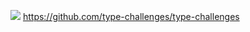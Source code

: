 ![](https://github.com/type-challenges/type-challenges/raw/main/screenshots/logo.svg)
https://github.com/type-challenges/type-challenges
